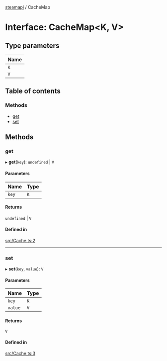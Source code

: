 [steamapi](../README.md) / CacheMap

# Interface: CacheMap\<K, V\>

## Type parameters

| Name |
| :------ |
| `K` |
| `V` |

## Table of contents

### Methods

- [get](CacheMap.md#get)
- [set](CacheMap.md#set)

## Methods

### get

▸ **get**(`key`): `undefined` \| `V`

#### Parameters

| Name | Type |
| :------ | :------ |
| `key` | `K` |

#### Returns

`undefined` \| `V`

#### Defined in

[src/Cache.ts:2](https://github.com/xDimGG/node-steamapi/blob/f869965/src/Cache.ts#L2)

___

### set

▸ **set**(`key`, `value`): `V`

#### Parameters

| Name | Type |
| :------ | :------ |
| `key` | `K` |
| `value` | `V` |

#### Returns

`V`

#### Defined in

[src/Cache.ts:3](https://github.com/xDimGG/node-steamapi/blob/f869965/src/Cache.ts#L3)

